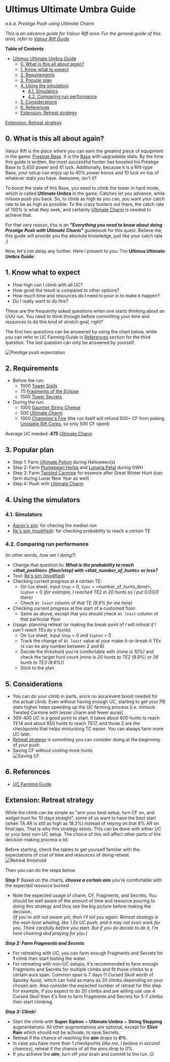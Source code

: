 # Ultimus Ultimate Umbra Guide
*a.k.a. Prestige Push using Ultimate Charm*

*This is an advance guide for Valour Rift area. For the general guide of this area, refer to [Valour Rift Guide](valour_rift.md)*

**Table of Contents**
- [Ultimus Ultimate Umbra Guide](#ultimus-ultimate-umbra-guide)
  - [0. What is this all about again?](#0-what-is-this-all-about-again)
  - [1. Know what to expect](#1-know-what-to-expect)
  - [2. Requirements](#2-requirements)
  - [3. Popular plan](#3-popular-plan)
  - [4. Using the simulators](#4-using-the-simulators)
    - [4.1. Simulators](#41-simulators)
    - [4.2. Comparing run performance](#42-comparing-run-performance)
  - [5. Considerations](#5-considerations)
  - [6. References](#6-references)
  - [Extension: Retreat strategy](#extension-retreat-strategy)

[Extension: Retreat strategy](#extension-retreat-strategy)

## 0. What is this all about again?
Valour Rift is the place where you can earn the greatest piece of equipment in the game: [Prestige Base](https://www.mousehuntgame.com/item.php?item_type=valour_rift_prestige_base). It is the [Base](https://www.mousehuntgame.com/inventory.php?tab=traps&sub_tab=base) with upgradable stats. By the time this guide is written, the most successful hunter has boosted his Prestige Base to 3,450 power and 41 luck. Additionally, because it is a Rift-type Base, your setup can enjoy up to 40% power bonus and 10 luck on top of whatever stats you have. Awesome, isn't it?

To boost the stats of this Base, you need to climb the tower in hard mode, which is called **Ultimate Umbra** in the game. Catches let you advance, while misses push you back. So, to climb as high as you can, you want your catch rate to be as high as possible. To the crazy hunters out there, the catch rate of 100% is what they seek, and certainly [Ultimate Charm](https://www.mousehuntgame.com/item.php?item_type=ultimate_trinket) is needed to achieve that.

For that very reason, this is an ***"Everything you need to know about doing Prestige Push with Ultimate Charm"*** guidebook for this quest. Believe me, this guide will provide you the absolute knowledge, just like your catch rate ;)

Now, let's not delay any further. Here I present to you: The **Ultimus Ultimate Umbra Guide**:

## 1. Know what to expect
- How high can I climb with all UC?
- How good the result is compared to other options?
- How much time and resources do I need to pour in to make it happen?
- Do I really want to do this?

These are the frequently asked questions when one starts thinking about an UUU run. You need to think through before committing your time and resources to do this kind of stretch goal, right?

The first two questions can be answered by using the chart below, while you can refer to UC Farming Guide in [References](#6-references) section for the third question. The last question can only be answered by yourself.

![Prestige push expectation](https://cdn.discordapp.com/attachments/869153158335713300/1032513218159067216/MH_VRift_Push_viz_final.png)

## 2. Requirements
- Before the run:
    - 1000 [Tower Sigils](https://www.mousehuntgame.com/item.php?item_type=rift_gaunt_upgrade_a_stat_item)
    - 75 [Fragments of the Eclipse](https://www.mousehuntgame.com/item.php?item_type=shade_eclipse_resource_stat_item)
    - 1500 [Tower Secrets](https://www.mousehuntgame.com/item.php?item_type=rift_gaunt_upgrade_b_stat_item)
- During the run:
    - 1000 [Gauntlet String Cheese](https://www.mousehuntgame.com/item.php?item_type=gauntlet_string_cheese)
    - 500 [Ultimate Charm](https://www.mousehuntgame.com/item.php?item_type=ultimate_trinket)
    - 1000 [Champion's Fire](https://www.mousehuntgame.com/item.php?item_type=rift_gauntlet_fuel_stat_item) (the run itself will refund 500+ CF from poking [Unstable Rift Cores](https://www.mousehuntgame.com/item.php?item_type=unstable_core_convertible), so only 500 CF spent)

Average UC needed: **475** [Ultimate Charm](https://www.mousehuntgame.com/item.php?item_type=ultimate_trinket)

## 3. Popular plan
- Step 1: Farm [Ultimate Potion](https://www.mousehuntgame.com/item.php?item_type=ultimate_potion) during Halloween(s)
- Step 2: Farm [Plumepearl Herbs](https://www.mousehuntgame.com/item.php?item_type=plumepearl_herbs_crafting_item) and [Lunaria Petal](https://www.mousehuntgame.com/item.php?item_type=lunaria_petal_crafting_item) during GWH
- Step 3: Farm [Twisted Carmine](https://www.mousehuntgame.com/adversaries.php?mouse=twisted_carmine) for essence after Great Winter Hunt (can farm during Lunar New Year as well)
- Step 4: Push with [Ultimate Charm](https://www.mousehuntgame.com/item.php?item_type=ultimate_trinket)

## 4. Using the simulators
### 4.1. Simulators
- [Aaron's sim](https://tinyurl.com/VRift): for checing the median run
- [Re's sim (modified)](https://bit.ly/MH_Re_Vrift_sim_mod): for checking probability to reach a certain TE
### 4.2. Comparing run performance
(in other words, *how am I doing?*)
- Change that question to: ***What is the probability to reach <that_position> (floor/step) with <that_number_of_hunts> or less?***
- Tool: [Re's sim (modified)](https://bit.ly/MH_Re_Vrift_sim_mod)
- Checking current progress at a certain TE:
    - On `Sim` sheet, input `Step` = 0, `Sync` = <number_of_hunts_done>, `Siphon` = 0 *(for example, I reached TE2 in 20 hunts so I put 0/20/0 there)*
    - Check `At least` column of that TE *(9.9% for me here)*
- Checking current progress at the start of a customed floor:
    - Same as above, except that you should check `At least` column of that particular floor
- Usage: planning retreat (or making the break point of *I will retreat if I can't reach TEx by y hunts*)
    - On `Sim` sheet, input `Step` = 0 and `Siphon` = 0
    - Track the change of `At least` value at your make-it-or-break-it TEx (x can be any number between 2 and 6)
    - Decide the threshold you're comfortable with *(mine is 10%)* and check the target hunt count *(mine is 20 hunts to TE2 (9.9%) or 38 hunts to TE3 (8.6%))*
    - Stick to the plan

## 5. Considerations
- You can do your climb in parts, since no aura/event boost needed for the actual climb. Even without having enough UC, starting to get your PB stats higher helps speeding up the UC farming process (i.e. minluck Twisted Carmine with lesser charm and fewer auras)
- 300-400 UC is a good point to start. It takes about 600 hunts to reach TE14 and about 850 hunts to reach TE17, and those 2 are the checkpoints that helps minlucking TC easier. You can always farm more UC later.
- [Retreat strategy](#extension-retreat-strategy) is something you can consider doing at the beginning of your push.
- Saving CF without costing more hunts\
![Saving CF](https://cdn.discordapp.com/attachments/930851824234274816/1035864389665968168/unknown.png)

## 6. References
- [UC Farming Guide](uc_farming.md)

## Extension: Retreat strategy

While the climb can be simple as "arm your best setup, turn CF on, and widget hunt for 10 days straight", some of us want to have the best start (when TA AR is still as high as 18.3%) instead of relying on that 8% AR on final laps. That is why this strategy exists.
This can be done with either UC or your best non-UC setup. The choice of this will affect other parts of the decision making process a lot.

Before starting, check the tables to get yourself familiar with the expectations of cost of time and resources of doing retreat.\
![Retreat threshold](https://cdn.discordapp.com/attachments/869153158335713300/1037538395133575188/unknown.png)

Then you can do the steps below.

***Step 1:*** Based on the charts, ***choose a certain aim*** you're comfortable with the expected resource burned.
- Note the expected usage of charm, CF, Fragments, and Secrets. You should be well aware of the amount of time and resource pouring to doing this strategy and thus see the big picture before making the decision.\
*(If you're still not aware yet, then I'll tell you again: Retreat strategy is the next-level whaling, like 1.5x UC push, and it may not even work for you. Think carefully before you start. But if you do decide to do it, I'm here cheering and praying for you.)*

***Step 2: Farm Fragments and Secrets***
- For retreating with UC, you can farm enough Fragments and Secrets for **1** climb then start testing the water.
- For retreating with non-UC setups, it's recommended to farm enough Fragments and Secrets for multiple climbs and fit those climbs to a certain aura span. Common span is 7 days (1 Cursed Skull worth of Spooky Aura), which can hold as many as 20 climbs depending on your chosen aim. Also consider the expected number of retreat for this step. For example, if you expect to do 20 climbs and are willing use use 4 Cursed Skull then it's fine to farm Fragments and Secrets for 5-7 climbs then start climbing.

***Step 3: Climb!***
- Start the climb with **Super Siphon** + **Ultimate Umbra** + **String Stepping** augmentations. All other augmentations are optional, except for **Elixir Rain** which should not be activate, to save Secrets.
- Retreat if the chance of reaching the ***aim*** drops to ***0%***.
- In case you have more than 1 checkpoints *(like me, I believe in second chances)*, retreat if the chance of all the aims drop to 0%.
- If you achieve the ***aim***, turn off your brain and commit to the run. 😉